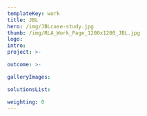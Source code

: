 ```yaml
---
templateKey: work
title: JBL
hero: /img/JBLcase-study.jpg
thumb: /img/RLA_Work_Page_1200x1200_JBL.jpg
logo: 
intro: 
project: >-

outcome: >-

galleryImages:

solutionsList:

weighting: 0
---
```

